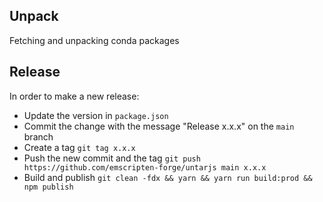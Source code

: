 ## Unpack

Fetching and unpacking conda packages

## Release

In order to make a new release:
- Update the version in `package.json`
- Commit the change with the message "Release x.x.x" on the `main` branch
- Create a tag `git tag x.x.x`
- Push the new commit and the tag `git push https://github.com/emscripten-forge/untarjs main x.x.x`
- Build and publish `git clean -fdx && yarn && yarn run build:prod && npm publish`
